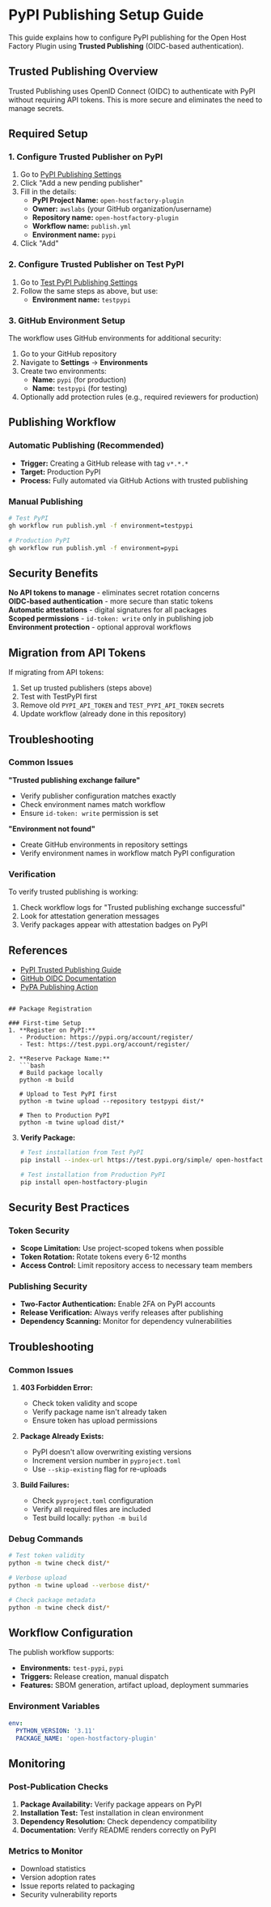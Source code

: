 # PyPI Publishing Setup Guide

This guide explains how to configure PyPI publishing for the Open Host Factory Plugin using **Trusted Publishing** (OIDC-based authentication).

## Trusted Publishing Overview

Trusted Publishing uses OpenID Connect (OIDC) to authenticate with PyPI without requiring API tokens. This is more secure and eliminates the need to manage secrets.

## Required Setup

### 1. Configure Trusted Publisher on PyPI

1. Go to [PyPI Publishing Settings](https://pypi.org/manage/account/publishing/)
2. Click "Add a new pending publisher"
3. Fill in the details:
   - **PyPI Project Name:** `open-hostfactory-plugin`
   - **Owner:** `awslabs` (your GitHub organization/username)
   - **Repository name:** `open-hostfactory-plugin`
   - **Workflow name:** `publish.yml`
   - **Environment name:** `pypi`
4. Click "Add"

### 2. Configure Trusted Publisher on Test PyPI

1. Go to [Test PyPI Publishing Settings](https://test.pypi.org/manage/account/publishing/)
2. Follow the same steps as above, but use:
   - **Environment name:** `testpypi`

### 3. GitHub Environment Setup

The workflow uses GitHub environments for additional security:

1. Go to your GitHub repository
2. Navigate to **Settings** → **Environments**
3. Create two environments:
   - **Name:** `pypi` (for production)
   - **Name:** `testpypi` (for testing)
4. Optionally add protection rules (e.g., required reviewers for production)

## Publishing Workflow

### Automatic Publishing (Recommended)
- **Trigger:** Creating a GitHub release with tag `v*.*.*`
- **Target:** Production PyPI
- **Process:** Fully automated via GitHub Actions with trusted publishing

### Manual Publishing
```bash
# Test PyPI
gh workflow run publish.yml -f environment=testpypi

# Production PyPI  
gh workflow run publish.yml -f environment=pypi
```

## Security Benefits

**No API tokens to manage** - eliminates secret rotation concerns  
**OIDC-based authentication** - more secure than static tokens  
**Automatic attestations** - digital signatures for all packages  
**Scoped permissions** - `id-token: write` only in publishing job  
**Environment protection** - optional approval workflows  

## Migration from API Tokens

If migrating from API tokens:

1. Set up trusted publishers (steps above)
2. Test with TestPyPI first
3. Remove old `PYPI_API_TOKEN` and `TEST_PYPI_API_TOKEN` secrets
4. Update workflow (already done in this repository)

## Troubleshooting

### Common Issues

**"Trusted publishing exchange failure"**
- Verify publisher configuration matches exactly
- Check environment names match workflow
- Ensure `id-token: write` permission is set

**"Environment not found"**
- Create GitHub environments in repository settings
- Verify environment names in workflow match PyPI configuration

### Verification

To verify trusted publishing is working:
1. Check workflow logs for "Trusted publishing exchange successful"
2. Look for attestation generation messages
3. Verify packages appear with attestation badges on PyPI

## References

- [PyPI Trusted Publishing Guide](https://docs.pypi.org/trusted-publishers/)
- [GitHub OIDC Documentation](https://docs.github.com/en/actions/deployment/security-hardening-your-deployments/about-security-hardening-with-openid-connect)
- [PyPA Publishing Action](https://github.com/pypa/gh-action-pypi-publish)
```

## Package Registration

### First-time Setup
1. **Register on PyPI:**
   - Production: https://pypi.org/account/register/
   - Test: https://test.pypi.org/account/register/

2. **Reserve Package Name:**
   ```bash
   # Build package locally
   python -m build

   # Upload to Test PyPI first
   python -m twine upload --repository testpypi dist/*

   # Then to Production PyPI
   python -m twine upload dist/*
   ```

3. **Verify Package:**
   ```bash
   # Test installation from Test PyPI
   pip install --index-url https://test.pypi.org/simple/ open-hostfactory-plugin

   # Test installation from Production PyPI
   pip install open-hostfactory-plugin
   ```

## Security Best Practices

### Token Security
- **Scope Limitation:** Use project-scoped tokens when possible
- **Token Rotation:** Rotate tokens every 6-12 months
- **Access Control:** Limit repository access to necessary team members

### Publishing Security
- **Two-Factor Authentication:** Enable 2FA on PyPI accounts
- **Release Verification:** Always verify releases after publishing
- **Dependency Scanning:** Monitor for dependency vulnerabilities

## Troubleshooting

### Common Issues

1. **403 Forbidden Error:**
   - Check token validity and scope
   - Verify package name isn't already taken
   - Ensure token has upload permissions

2. **Package Already Exists:**
   - PyPI doesn't allow overwriting existing versions
   - Increment version number in `pyproject.toml`
   - Use `--skip-existing` flag for re-uploads

3. **Build Failures:**
   - Check `pyproject.toml` configuration
   - Verify all required files are included
   - Test build locally: `python -m build`

### Debug Commands
```bash
# Test token validity
python -m twine check dist/*

# Verbose upload
python -m twine upload --verbose dist/*

# Check package metadata
python -m twine check dist/*
```

## Workflow Configuration

The publish workflow supports:
- **Environments:** `test-pypi`, `pypi`
- **Triggers:** Release creation, manual dispatch
- **Features:** SBOM generation, artifact upload, deployment summaries

### Environment Variables
```yaml
env:
  PYTHON_VERSION: '3.11'
  PACKAGE_NAME: 'open-hostfactory-plugin'
```

## Monitoring

### Post-Publication Checks
1. **Package Availability:** Verify package appears on PyPI
2. **Installation Test:** Test installation in clean environment
3. **Dependency Resolution:** Check dependency compatibility
4. **Documentation:** Verify README renders correctly on PyPI

### Metrics to Monitor
- Download statistics
- Version adoption rates
- Issue reports related to packaging
- Security vulnerability reports
